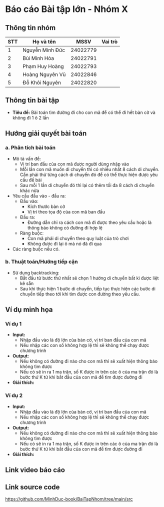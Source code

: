 # Báo cáo Bài tập lớn - Nhóm X

## Thông tin nhóm
| STT | Họ và tên          | MSSV   | Vai trò     |
|-----|--------------------|--------|-------------|
| 1   | Nguyễn Minh Đức    | 24022779 |   |
| 2   | Bùi Minh Hòa       | 24022791 |   |
| 3   | Phạm Huy Hoàng     | 24022793 |   |
| 4   | Hoàng Nguyên Vũ    | 24022846 |   |
| 5   | Đỗ Khôi Nguyên     | 24022820 |   |

## Thông tin bài tập
- **Tiêu đề:** Bài toán tìm đường đi cho con mã để có thể đi hết bàn cờ và không đi 1 ô 2 lần

## Hướng giải quyết bài toán
### a. Phân tích bài toán
- Mô tả vấn đề:
    + Vị trí ban đầu của con mã được người dùng nhập vào
    + Mỗi lần con mã muốn di chuyển thì có nhiều nhất 8 cách di chuyển. Cần phải thử từng cách di chuyển đó để có thể thực hiện được yêu cầu đề bài
    + Sau mỗi 1 lần di chuyển đó thì lại có thêm tối đa 8 cách di chuyển khác nữa
- Yêu cầu đầu vào - đầu ra:
    + Đầu vào:
        * Kích thước bàn cờ
        * Vị trí theo tọa độ của con mã ban đầu
    + Đầu ra:
        * Đường dẫn chỉ ra cách con mã đi được theo yêu cầu hoặc là thông báo không có đường đi hợp lệ
    + Ràng buộc:
        * Con mã phải di chuyển theo quy luật của trò chơi
        * Không được đi lại ô mà nó đã đi qua
- Các ràng buộc nếu có.

### b. Thuật toán/Hướng tiếp cận
- Sử dụng backtracking:
    + Bắt đầu từ bước thứ nhất sẽ chọn 1 hướng di chuyển bất kì được liệt kê sẵn
    + Sau khi thực hiện 1 bước di chuyển, tiếp tục thực hiện các bước di chuyển tiếp theo tới khi tìm được con đường theo yêu cầu.

## Ví dụ minh họa
### Ví dụ 1
- **Input:** 
    - Nhập đầu vào là độ lớn của bàn cờ, vị trí ban đầu của con mã
    - Nếu nhập các con số không hợp lệ thì sẽ không thể chạy được chương trình
- **Output:** 
    - Nếu không có đường đi nào cho con mã thì sẽ xuất hiện thông báo không tìm được
    - Nếu có sẽ in ra 1 ma trận, số K được in trên các ô của ma trận đó là bước thứ K từ khi bắt đầu của con mã để tìm được đường đi
- **Giải thích:**

### Ví dụ 2
- **Input:** 
    - Nhập đầu vào là độ lớn của bàn cờ, vị trí ban đầu của con mã
    - Nếu nhập các con số không hợp lệ thì sẽ không thể chạy được chương trình
- **Output:** 
    - Nếu không có đường đi nào cho con mã thì sẽ xuất hiện thông báo không tìm được
    - Nếu có sẽ in ra 1 ma trận, số K được in trên các ô của ma trận đó là bước thứ K từ khi bắt đầu của con mã để tìm được đường đi
- **Giải thích:**

## Link video báo cáo

## Link source code
https://github.com/MinhDuc-book/BaiTapNhom/tree/main/src
